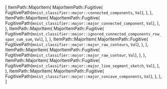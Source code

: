 [
    ItemPath::MajorItem(
        MajorItemPath::Fugitive(
            FugitivePath(`mnist_classifier::major::connected_components`, `Val`),
        ),
    ),
    ItemPath::MajorItem(
        MajorItemPath::Fugitive(
            FugitivePath(`mnist_classifier::major::major_connected_component`, `Val`),
        ),
    ),
    ItemPath::MajorItem(
        MajorItemPath::Fugitive(
            FugitivePath(`mnist_classifier::major::ignored_connected_components_row_span_sum_sum`, `Val`),
        ),
    ),
    ItemPath::MajorItem(
        MajorItemPath::Fugitive(
            FugitivePath(`mnist_classifier::major::major_raw_contours`, `Val`),
        ),
    ),
    ItemPath::MajorItem(
        MajorItemPath::Fugitive(
            FugitivePath(`mnist_classifier::major::major_raw_contour`, `Val`),
        ),
    ),
    ItemPath::MajorItem(
        MajorItemPath::Fugitive(
            FugitivePath(`mnist_classifier::major::major_line_segment_sketch`, `Val`),
        ),
    ),
    ItemPath::MajorItem(
        MajorItemPath::Fugitive(
            FugitivePath(`mnist_classifier::major::major_concave_components`, `Val`),
        ),
    ),
]